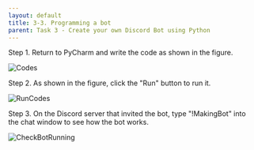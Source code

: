```yaml
---
layout: default
title: 3-3. Programming a bot
parent: Task 3 - Create your own Discord Bot using Python
---
```


Step 1. Return to PyCharm and write the code as shown in the figure.

![Codes](https://user-images.githubusercontent.com/90645441/161940690-ec416b74-1607-4c0d-81de-76ea38936aa2.png)

Step 2. As shown in the figure, click the "Run" button to run it.

![RunCodes](https://user-images.githubusercontent.com/90645441/161940717-5ba50eed-18ba-4b50-8f04-cc5c441bb3cd.png)

Step 3. On the Discord server that invited the bot, type "!MakingBot" into the chat window to see how the bot works.

![CheckBotRunning](https://user-images.githubusercontent.com/90645441/161941232-c03e8f39-1dd1-4c0e-a23a-3674712d28fd.png)
